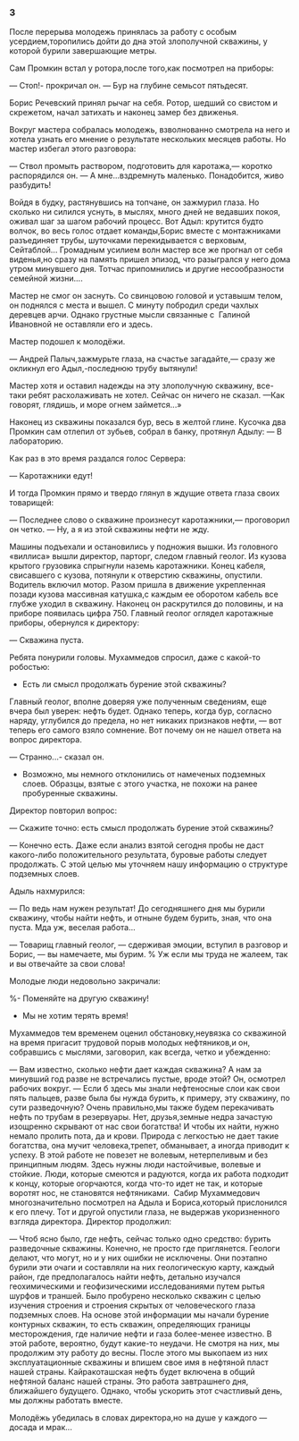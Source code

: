 ### 3

После перерыва молодежь принялась за работу с особым усердием,торопились дойти до дна этой злополучной скважины, у которой бурили завершающие метры.

Сам Промкин встал у ротора,после того,как посмотрел на приборы:

— Стоп!- прокричал он.
— Бур на глубине семьсот пятьдесят.

Борис Речевский принял рычаг на себя.
Ротор, шедший со свистом и скрежетом, начал затихать и наконец замер без движенья.

Вокруг мастера собралась молодежь, взволнованно смотрела на него и хотела узнать его мнение о результате нескольких месяцев работы.
Но мастер избегал этого разговора:

— Ствол промыть раствором, подготовить для каротажа,— коротко распорядился он.
— А мне...вздремнуть маленько.
Понадобится, живо разбудить!

Войдя в будку, растянувшись на топчане, он зажмурил глаза.
Но сколько ни силился уснуть, в мыслях, много дней не ведавших покоя, оживал шаг за шагом рабочий процесс.
Вот Адыл: крутится будто волчок, во весь голос отдает команды,Борис вместе с монтажниками разъединяет трубы, шуточками перекидывается с верховым, Сейтаблой...
Громадным усилием волн мастер все же прогнал от себя виденья,но сразу на память пришел эпизод, что разыгрался у него дома утром минувшего дня.
Тотчас припомнились и другие несообразности семейной жизни....

Мастер не смог он заснуть.
Со свинцовою головой и уставышм телом, он поднялся с места и вышел.
С минуту побродил среди чахлых деревцев арчи.
Однако грустные мысли связанные с  Галиной Ивановной не оставляли его и здесь.

Мастер подошел к молодёжи.

— Андрей Палыч,зажмурьте глаза, на счастье загадайте,— сразу же окликнул его Адыл,-последнюю трубу вытянули!

Мастер хотя и оставил надежды на эту злополучную скважину, все-таки ребят расхолаживать не хотел.
Сейчас он ничего не сказал.
—Как говорят, глядишь, и море огнем займется...»

Наконец из скважины показался бур, весь в желтой глине.
Кусочка два Промкин сам отлепил от зубьев, собрал в банку, протянул Адылу:
— В лабораторию.

Как раз в это время раздался голос Сервера:

— Каротажники едут!

И тогда Промкин прямо и твердо глянул в ждущие ответа глаза своих товарищей:

— Последнее слово о скважине произнесут каротажники,— проговорил он четко.
— Ну, а я из этой скважины нефти не жду.

Машины подъехали и остановились у подножия вышки.
Из головного «виллиса» вышли директор, парторг, следом главный геолог.
Из кузова крытого грузовика спрыгнули наземь каротажники.
Конец кабеля, свисавшего с кузова, потянули к отверстию скважины, опустили.
Водитель включил мотор.
Разом пришла в движение укрепленная позади кузова массивная катушка,с каждым ее оборотом кабель все глубже уходил в скважину.
Наконец он раскрутился до половины, и на приборе появилась цифра 750.
Главный геолог оглядел каротажные приборы, обернулся к директору:

— Скважина пуста.

Ребята понурили головы.
Мухаммедов спросил, даже с какой-то робостью:

- Есть ли смысл продолжать бурение этой скважины?

Главный геолог, вполне доверяя уже полученным сведениям, еще вчера был уверен: нефть будет.
Однако теперь, когда бур, согласно наряду, углубился до предела, но нет никаких признаков нефти, — вот теперь его самого взяло сомнение.
Вот почему он не нашел ответа на вопрос директора.

— Странно...- сказал он.
- Возможно, мы немного отклонились от намеченых подземных слоев.
Образцы, взятые с этого участка, не похожи на ранее пробуренные скважины.

Директор повторил вопрос:

— Скажите точно: есть смысл продолжать бурение этой скважины? 

— Конечно есть.
Даже если анализ взятой сегодня пробы не даст какого-либо положительного результата, буровые работы следует продолжать.
С этой целью мы уточняем нашу информацию о структуре подземных слоев.

Адыль нахмурился:

— По ведь нам нужен результат!
До сегодняшнего дня мы бурили скважину, чтобы найти нефть, и отныне будем бурить, зная, что она пуста.
Мда уж, веселая работа...

— Товарищ главный геолог, — сдерживая эмоции, вступил в разговор и Борис, — вы намечаете, мы бурим.
%
Уж если мы труда не жалеем, так и вы отвечайте за свои слова!

Молодые люди недовольно закричали:

%- Поменяйте на другую скважину!

- Мы не хотим терять время!

Мухаммедов тем временем оценил обстановку,неувязка со скважиной на время пригасит трудовой порыв молодых нефтяников,и он, собравшись с мыслями, заговорил, как всегда, четко и убежденно:

— Вам известно, сколько нефти дает каждая скважина?
А нам за минувший год разве не встречались пустые, вроде этой?
Он, осмотрел рабочих вокруг.
— Если б здесь мы знали нефтеносные слои как свои пять пальцев, разве была бы нужда бурить, к примеру, эту скважину, по сути разведочную?
Очень правильно,мы также будем перекачивать нефть по трубам в резервуары.
Нет, друзья,земные недра зачастую изощренно скрывают от нас свои богатства!
И чтобы их найти, нужно немало пролить пота, да и крови.
Природа с легкостью не дает такие богатства, она мучит человека,трепет, обманывает, а иногда приводит к успеху.
В этой работе не повезет не волевым, нетерпеливым и без принципным людям.
Здесь нужны люди настойчивые, волевые и стойкие.
Люди, которые смеются и радуются, когда их работа подходит к концу, которые огорчаются, когда что-то идет не так, и которые воротят нос, не становятся нефтяниками.
 Сабир Мухаммедович многозначительно посмотрел на Адыла и Бориса,который прислонился к его плечу.
Тот и другой опустили глаза, не выдержав укоризненного взгляда директора.
Директор продолжил:

— Чтоб ясно было, где нефть, сейчас только одно средство: бурить разведочные скважины.
Конечно, не просто где приглянется.
Геологи делают, что могут, но и у них ошибки не исключены.
Они поэтапно бурили эти очаги и составляли на них геологическую карту, каждый район, где предполагалось найти нефть, детально изучался геохимическими и геофизическими исследованиями путем рытья шурфов и траншей.
Было пробурено несколько скважин с целью изучения строения и строения скрытых от человеческого глаза подземных слоев.
На основе этой информации мы начали бурение контурных скважин, то есть скважин, определяющих границы месторождения, где наличие нефти и газа более-менее известно.
В этой работе, вероятно, будут какие-то неудачи.
Не смотря на них, мы продолжим эту работу до весны.
После этого мы выкопаем из них эксплуатационные скважины и впишем свое имя в нефтяной пласт нашей страны.
Кайракоташская нефть будет включена в общий нефтяной баланс нашей страны.
Это работа завтрашнего дня, ближайшего будущего.
Однако, чтобы ускорить этот счастливый день, мы должны работать вместе.

Молодёжь убедилась в словах директора,но на душе у каждого — досада и мрак...